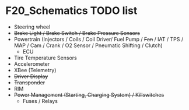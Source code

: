 # F20_Schematics TODO list

- Steering wheel
- ~~Brake Light / Brake Switch / Brake Pressure Sensors~~
- Powertrain (Injectors / Coils / Coil Driver/ Fuel Pump / ~~Fan~~ / IAT / TPS / MAP / Cam / Crank / O2 Sensor / Pneumatic Shifting / Clutch) 
    - ECU
- Tire Temperature Sensors
- Accelerometer
- XBee (Telemetry)
- ~~Driver Display~~
- ~~Transponder~~
- RIM
- ~~Power Management (Starting, Charging System) / Killswitches~~
    - Fuses / Relays
